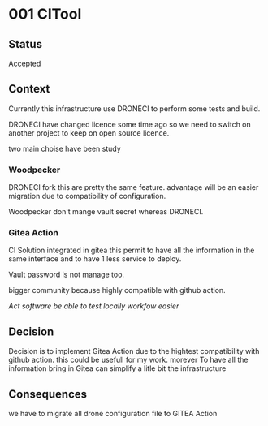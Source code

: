# 001 CITool

## Status

Accepted

## Context

Currently this infrastructure use DRONECI to perform some tests and build.

DRONECI have changed licence some time ago so we need to switch on another project to keep on open source licence.

two main choise have been study

### Woodpecker

DRONECI fork this are pretty the same feature. advantage will be an easier migration due to compatibility of configuration.

Woodpecker don't mange vault secret whereas DRONECI.

### Gitea Action

CI Solution integrated in gitea this permit to have all the information in the same interface and to have 1 less service to deploy.

Vault password is not manage too.

bigger community because highly compatible with github action.

_Act software be able to test locally workfow easier_

## Decision

Decision is to implement Gitea Action due to the hightest compatibility with github action. this could be usefull for my work.
morever To have all the information bring in Gitea can simplify a litle bit the infrastructure

## Consequences

we have to migrate all drone configuration file to GITEA Action
